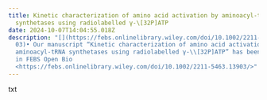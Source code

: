 ```yaml
---
title: Kinetic characterization of amino acid activation by aminoacyl-tRNA
  synthetases using radiolabelled γ-\[32P]ATP
date: 2024-10-07T14:04:55.018Z
description: "[](https://febs.onlinelibrary.wiley.com/doi/10.1002/2211-5463.139\
  03)• Our manuscript “Kinetic characterization of amino acid activation by
  aminoacyl-tRNA synthetases using radiolabelled γ-\\[32P]ATP” has been accepted
  in FEBS Open Bio
  <https://febs.onlinelibrary.wiley.com/doi/10.1002/2211-5463.13903/>"
---
```

t﻿xt